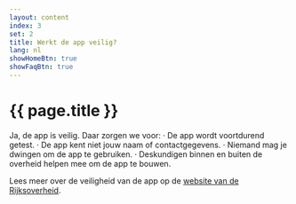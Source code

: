 ```yaml
---
layout: content
index: 3
set: 2
title: Werkt de app veilig?
lang: nl
showHomeBtn: true
showFaqBtn: true
---
```


# {{ page.title }}

Ja, de app is veilig. Daar zorgen we voor:
·    	De app wordt voortdurend getest.
·    	De app kent niet jouw naam of contactgegevens.
·    	Niemand mag je dwingen om de app te gebruiken.
·    	Deskundigen binnen en buiten de overheid helpen mee om de app te bouwen.
 
Lees meer over de veiligheid van de app op de [website van de Rijksoverheid](https://www.rijksoverheid.nl/onderwerpen/coronavirus-app/vraag-en-antwoord/hoe-zorgt-de-overheid-ervoor-dat-de-corona-app-veilig-is).

